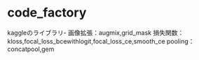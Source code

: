 # code_factory
kaggleのライブラリ-
画像拡張：augmix,grid_mask
損失関数：kloss,focal_loss_bcewithlogit,focal_loss_ce,smooth_ce
pooling：concatpool,gem
